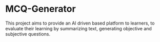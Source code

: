 # MCQ-Generator
This project aims to provide an AI driven based platform to learners, to evaluate their learning by summarizing text, generating objective and subjective questions.
